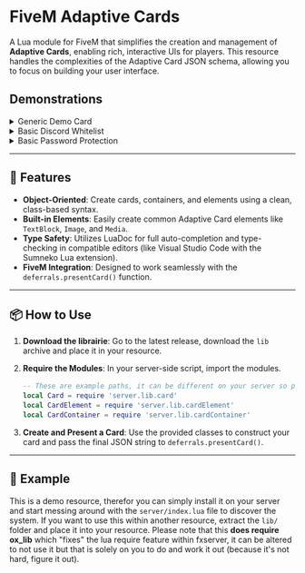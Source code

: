 # FiveM Adaptive Cards

<!-- 

If using the adaptiveCardLib, outside of the demo resource. You are required to follow the license of the code (LICENSE file) and keep it linked within the folder along with this README and link towards the original github repository.

> https://github.com/Maximus7474/mps-adaptivecards

 -->

A Lua module for FiveM that simplifies the creation and management of **Adaptive Cards**, enabling rich, interactive UIs for players. This resource handles the complexities of the Adaptive Card JSON schema, allowing you to focus on building your user interface.

## Demonstrations

<details>
  <summary>Generic Demo Card</summary>
  <img src=".github/assets/demo.png" alt="Demo Image" width="600">
</details>

<details>
  <summary>Basic Discord Whitelist</summary>
  <img src=".github/assets/discord-wl-demo-1.png" alt="Demo Image" width="600">
  <img src=".github/assets/discord-wl-demo-2.png" alt="Demo Image" width="600">
  <img src=".github/assets/discord-wl-demo-3.png" alt="Demo Image" width="600">
</details>

<details>
  <summary>Basic Password Protection</summary>
  <img src=".github/assets/password-demo-2.png" alt="Demo Image" width="600">
  <img src=".github/assets/password-demo-1.png" alt="Demo Image" width="600">
</details>

-----

## 🚀 Features

  * **Object-Oriented**: Create cards, containers, and elements using a clean, class-based syntax.
  * **Built-in Elements**: Easily create common Adaptive Card elements like `TextBlock`, `Image`, and `Media`.
  * **Type Safety**: Utilizes LuaDoc for full auto-completion and type-checking in compatible editors (like Visual Studio Code with the Sumneko Lua extension).
  * **FiveM Integration**: Designed to work seamlessly with the `deferrals.presentCard()` function.

-----

## 📦 How to Use

1.  **Download the librairie**: Go to the latest release, download the `lib` archive and place it in your resource.

2.  **Require the Modules**: In your server-side script, import the modules.

    ```lua
    -- These are example paths, it can be different on your server so pay attention
    local Card = require 'server.lib.card'
    local CardElement = require 'server.lib.cardElement'
    local CardContainer = require 'server.lib.cardContainer'
    ```

3.  **Create and Present a Card**: Use the provided classes to construct your card and pass the final JSON string to `deferrals.presentCard()`.

-----

## 📝 Example

This is a demo resource, therefor you can simply install it on your server and start messing around with the `server/index.lua` file to discover the system.
If you want to use this within another resource, extract the `lib/` folder and place it into your resource. Please note that this **does require ox_lib** which "fixes" the lua require feature within fxserver, it can be altered to not use it but that is solely on you to do and work it out (because it's not hard, figure it out).
